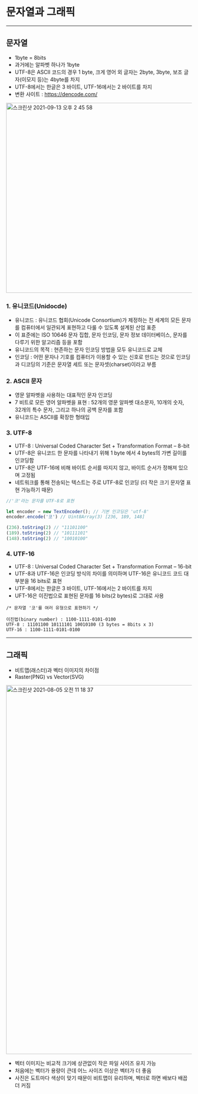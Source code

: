 # 문자열과 그래픽

***

## 문자열
- 1byte = 8bits
- 과거에는 알파벳 하나가 1byte
- UTF-8은 ASCII 코드의 경우 1 byte, 크게 영어 외 글자는 2byte, 3byte, 보조 글자(이모지 등)는 4byte를 차지
- UTF-8에서는 한글은 3 바이트, UTF-16에서는 2 바이트를 차지
- 변환 사이트 : https://dencode.com/

<img width="515" alt="스크린샷 2021-09-13 오후 2 45 58" src="https://user-images.githubusercontent.com/80403988/133031449-9493fbd9-f76e-4575-944e-b7898104015a.png">

### 1. 유니코드(Unidocde)
- 유니코드 : 유니코드 협회(Unicode Consortium)가 제정하는 전 세계의 모든 문자를 컴퓨터에서 일관되게 표현하고 다룰 수 있도록 설계된 산업 표준
- 이 표준에는 ISO 10646 문자 집합, 문자 인코딩, 문자 정보 데이터베이스, 문자를 다루기 위한 알고리즘 등을 포함
- 유니코드의 목적 : 현존하는 문자 인코딩 방법을 모두 유니코드로 교체
- 인코딩 : 어떤 문자나 기호를 컴퓨터가 이용할 수 있는 신호로 만드는 것으로 인코딩과 디코딩의 기준은 문자열 세트 또는 문자셋(charset)이라고 부름

### 2. ASCII 문자
- 영문 알파벳을 사용하는 대표적인 문자 인코딩
- 7 비트로 모든 영어 알파벳을 표현 : 52개의 영문 알파벳 대소문자, 10개의 숫자, 32개의 특수 문자, 그리고 하나의 공백 문자를 포함
- 유니코드는 ASCII를 확장한 형태입

### 3. UTF-8
- UTF-8 : Universal Coded Character Set + Transformation Format – 8-bit
- UTF-8은 유니코드 한 문자를 나타내기 위해 1 byte 에서 4 bytes의 가변 길이를 인코딩함
- UTF-8은 UTF-16에 비해 바이트 순서를 따지지 않고, 바이트 순서가 정해져 있으며 고정됨
- 네트워크를 통해 전송되는 텍스트는 주로 UTF-8로 인코딩 (더 작은 크기 문자열 표현 가능하기 때문)

```js
//'코'라는 문자를 UTF-8로 표현

let encoder = new TextEncoder(); // 기본 인코딩은 'utf-8'
encoder.encode('코') // Uint8Array(3) [236, 189, 148]

(236).toString(2) // "11101100"
(189).toString(2) // "10111101"
(148).toString(2) // "10010100"
```

### 4. UTF-16
- UTF-8 : Universal Coded Character Set + Transformation Format – 16-bit
- UTF-8과 UTF-16은 인코딩 방식의 차이를 의미하며 UTF-16은 유니코드 코드 대부분을 16 bits로 표현
- UTF-8에서는 한글은 3 바이트, UTF-16에서는 2 바이트를 차지
- UFT-16은 이진법으로 표현된 문자를 16 bits(2 bytes)로 그대로 사용

```
/* 문자열 '코'를 여러 유형으로 표현하기 */

이진법(binary number) : 1100-1111-0101-0100
UTF-8 : 11101100 10111101 10010100 (3 bytes = 8bits x 3)
UTF-16 : 1100-1111-0101-0100
```

***

## 그래픽
- 비트맵(래스터)과 벡터 이미지의 차이점
- Raster(PNG) vs Vector(SVG)

<img width="1000" alt="스크린샷 2021-08-05 오전 11 18 37" src="https://user-images.githubusercontent.com/80403988/128280603-c012275e-4404-4a12-ab0b-fdfe64730d90.png">

- 벡터 이미지는 비교적 크기에 상관없이 작은 파일 사이즈 유지 가능
- 처음에는 벡터가 용량이 큰데 어느 사이즈 이상은 벡터가 더 좋음
- 사진은 도트마다 색상이 맞기 때문이 비트맵이 유리하며, 벡터로 하면 배보다 배꼽 더 커짐
